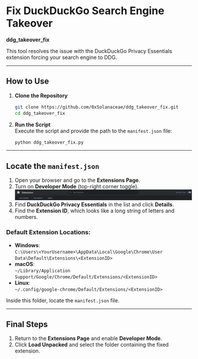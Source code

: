 # Fix DuckDuckGo Search Engine Takeover  
**ddg_takeover_fix**  

This tool resolves the issue with the DuckDuckGo Privacy Essentials extension forcing your search engine to DDG.

---

## How to Use  

1. **Clone the Repository**  
   ```bash
   git clone https://github.com/0xSolanaceae/ddg_takeover_fix.git
   cd ddg_takeover_fix
   ```

2. **Run the Script**  
   Execute the script and provide the path to the `manifest.json` file:  
   ```bash
   python ddg_takeover_fix.py
   ```  

---

## Locate the `manifest.json`  

1. Open your browser and go to the **Extensions Page**.  
2. Turn on **Developer Mode** (top-right corner toggle).  
![Developer Bar](assets/extension-bar.png)
3. Find **DuckDuckGo Privacy Essentials** in the list and click **Details**.  
4. Find the **Extension ID**, which looks like a long string of letters and numbers.   

### Default Extension Locations:  
- **Windows**:  
  `C:\Users\<YourUsername>\AppData\Local\Google\Chrome\User Data\Default\Extensions\<ExtensionID>`  
- **macOS**:  
  `~/Library/Application Support/Google/Chrome/Default/Extensions/<ExtensionID>`  
- **Linux**:  
  `~/.config/google-chrome/Default/Extensions/<ExtensionID>`  

Inside this folder, locate the `manifest.json` file.

---

## Final Steps  

1. Return to the **Extensions Page** and enable **Developer Mode**.  
2. Click **Load Unpacked** and select the folder containing the fixed extension.  